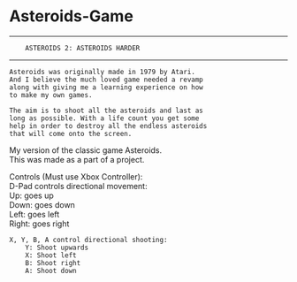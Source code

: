 # Asteroids-Game

---------------------------------------------------------------
		ASTEROIDS 2: ASTEROIDS HARDER		                          
---------------------------------------------------------------
	Asteroids was originally made in 1979 by Atari.	            
	And I believe the much loved game needed a revamp           
	along with giving me a learning experience on how           
	to make my own games.	

	The aim is to shoot all the asteroids and last as           
	long as possible. With a life count you get some            
	help in order to destroy all the endless asteroids          
	that will come onto the screen.  

 My version of the classic game Asteroids.                   
 This was made as a part of a project.  

 Controls (Must use Xbox Controller):			                 
	D-Pad controls directional movement:                        
		Up: goes up				                                        
		Down: goes down				                                    
		Left: goes left				                                    
		Right: goes right	

	X, Y, B, A control directional shooting:            	      
		Y: Shoot upwards			                                    
		X: Shoot left				                                      
		B: Shoot right				                                    
		A: Shoot down				                                      
